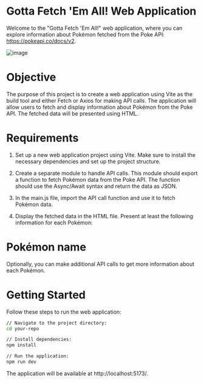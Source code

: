 # Gotta Fetch 'Em All! Web Application

Welcome to the "Gotta Fetch 'Em All!" web application, where you can explore information about Pokémon fetched from the Poke API: https://pokeapi.co/docs/v2.

![image](https://github.com/pujaroy280/GottaFetch-EmAll-fromPokeAPI/assets/62675121/0ccba48a-b2d4-4042-b273-1f0e92d68e86)


# Objective
The purpose of this project is to create a web application using Vite as the build tool and either Fetch or Axios for making API calls. The application will allow users to fetch and display information about Pokémon from the Poke API. The fetched data will be presented using HTML.

# Requirements
1. Set up a new web application project using Vite. Make sure to install the necessary dependencies and set up the project structure.

2. Create a separate module to handle API calls. This module should export a function to fetch Pokémon data from the Poke API. The function should use the Async/Await syntax and return the data as JSON.

3. In the main.js file, import the API call function and use it to fetch Pokémon data.

4. Display the fetched data in the HTML file. Present at least the following information for each Pokémon:

# Pokémon name
Optionally, you can make additional API calls to get more information about each Pokémon.

# Getting Started
Follow these steps to run the web application:

```bash
// Navigate to the project directory:
cd your-repo

// Install dependencies:
npm install

// Run the application:
npm run dev
```
The application will be available at http://localhost:5173/.
